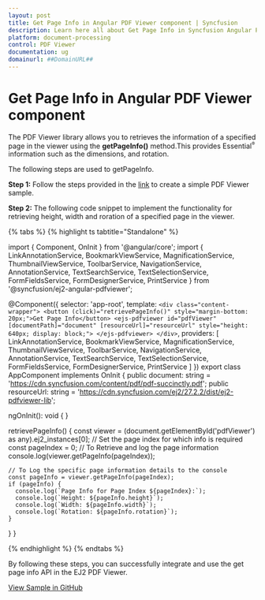 ```yaml
---
layout: post
title: Get Page Info in Angular PDF Viewer component | Syncfusion
description: Learn here all about Get Page Info in Syncfusion Angular PDF Viewer component of Syncfusion Essential JS 2 and more.
platform: document-processing
control: PDF Viewer
documentation: ug
domainurl: ##DomainURL##
---
```


# Get Page Info in Angular PDF Viewer component

The PDF Viewer library allows you to retrieves the information of a specified page in the viewer using the **getPageInfo()** method.This provides Essential<sup style="font-size:70%">&reg;</sup> information such as the dimensions, and rotation.

The following steps are used to getPageInfo.

**Step 1:** Follow the steps provided in the [link](https://ej2.syncfusion.com/angular/documentation/pdfviewer/getting-started/) to create a simple PDF Viewer sample.

**Step 2:** The following code snippet to implement the functionality for retrieving height, width and roration of a specified page in the viewer.

{% tabs %}
{% highlight ts tabtitle="Standalone" %}

import { Component, OnInit } from '@angular/core';
import {
  LinkAnnotationService,
  BookmarkViewService,
  MagnificationService,
  ThumbnailViewService,
  ToolbarService,
  NavigationService,
  AnnotationService,
  TextSearchService,
  TextSelectionService,
  FormFieldsService,
  FormDesignerService,
  PrintService
} from '@syncfusion/ej2-angular-pdfviewer';

@Component({
  selector: 'app-root',
  template: `
    <div class="content-wrapper">
      <button (click)="retrievePageInfo()" style="margin-bottom: 20px;">Get Page Info</button>
      <ejs-pdfviewer
        id="pdfViewer"
        [documentPath]="document"
        [resourceUrl]="resourceUrl"
        style="height: 640px; display: block;">
      </ejs-pdfviewer>
    </div>
  `,
  providers: [
    LinkAnnotationService,
    BookmarkViewService,
    MagnificationService,
    ThumbnailViewService,
    ToolbarService,
    NavigationService,
    AnnotationService,
    TextSearchService,
    TextSelectionService,
    FormFieldsService,
    FormDesignerService,
    PrintService
  ]
})
export class AppComponent implements OnInit {
  public document: string = 'https://cdn.syncfusion.com/content/pdf/pdf-succinctly.pdf';
  public resourceUrl: string = 'https://cdn.syncfusion.com/ej2/27.2.2/dist/ej2-pdfviewer-lib';

  ngOnInit(): void { }

  retrievePageInfo() {
    const viewer = (document.getElementById('pdfViewer') as any).ej2_instances[0];
    // Set the page index for which info is required
    const pageIndex = 0;
    // To Retrieve and log the page information
    console.log(viewer.getPageInfo(pageIndex));

    // To Log the specific page information details to the console
    const pageInfo = viewer.getPageInfo(pageIndex);
    if (pageInfo) {
      console.log(`Page Info for Page Index ${pageIndex}:`);
      console.log(`Height: ${pageInfo.height}`);
      console.log(`Width: ${pageInfo.width}`);
      console.log(`Rotation: ${pageInfo.rotation}`);
    }
  }
}

{% endhighlight %}
{% endtabs %}

By following these steps, you can successfully integrate and use the get page info API in the EJ2 PDF Viewer.

[View Sample in GitHub](https://github.com/SyncfusionExamples/angular-pdf-viewer-examples/tree/master/How%20to)